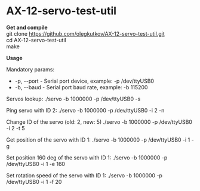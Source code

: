 # AX-12-servo-test-util

**Get and compile**<br/>
  git clone https://github.com/olegkutkov/AX-12-servo-test-util.git<br/>
  cd AX-12-servo-test-util<br/>
  make<br/>

**Usage**<br/>

Mandatory params:
- -p, --port - Serial port device, example: -p /dev/ttyUSB0
- -b, --baud - Serial port baud rate, example: -b 115200

Servos lookup: 
  ./servo -b 1000000 -p /dev/ttyUSB0 -s

Ping servo with ID 2:
  ./servo -b 1000000 -p /dev/ttyUSB0 -i 2 -n

Change ID of the servo (old: 2, new: 5)
  ./servo -b 1000000 -p /dev/ttyUSB0 -i 2 -t 5

Get position of the servo with ID 1:
  ./servo -b 1000000 -p /dev/ttyUSB0 -i 1 -g
  
Set position 160 deg of the servo with ID 1:
  ./servo -b 1000000 -p /dev/ttyUSB0 -i 1 -e 160
  
Set rotation speed of the servo with ID 1:
  ./servo -b 1000000 -p /dev/ttyUSB0 -i 1 -f 20
